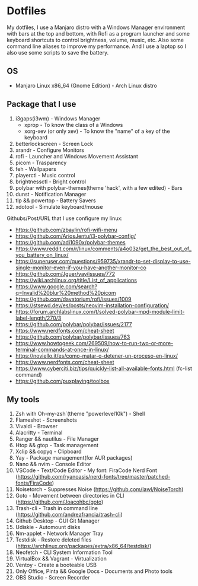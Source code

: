 # Dotfiles

My dotfiles, I use a Manjaro distro with a Windows Manager environment with bars at the top and bottom, with Rofi as a program launcher and some keyboard shortcuts to control brightness, volume, music, etc. Also some command line aliases to improve my performance. And I use a laptop so I also use some scripts to save the battery.

## OS

- Manjaro Linux x86_64 (Gnome Edition) - Arch Linux distro

## Package that I use

1. i3gaps(i3wm) - Windows Manager
    - xprop - To know the class of a Windows
    - xorg-xev (or only xev) - To know the "name" of a key of the keyboard
2. betterlockscreen - Screen Lock
3. xrandr - Configure Monitors
4. rofi - Launcher and Windows Movement Assistant
5. picom - Trasparency
6. feh - Wallpapers
7. playerctl - Music control
8. brightnessctl - Bright control
9. polybar with polybar-themes(theme 'hack', with a few edited) - Bars
10. dunst - Notification Manager
11. tlp && powertop - Battery Savers
12. xdotool - Simulate keyboard/mouse

Githubs/Post/URL that I use configure my linux:

- <https://github.com/zbaylin/rofi-wifi-menu>
- <https://github.com/AriosJentu/i3-polybar-config/>
- <https://github.com/adi1090x/polybar-themes>
- <https://www.reddit.com/r/linux/comments/a4o03z/get_the_best_out_of_you_battery_on_linux/>
- <https://superuser.com/questions/959735/xrandr-to-set-display-to-use-single-monitor-even-if-you-have-another-monitor-co>
- <https://github.com/Jguer/yay/issues/772>
- <https://wiki.archlinux.org/title/List_of_applications>
- <https://www.google.com/search?q=Invalid%20blur%20method%20picom>
- <https://github.com/davatorium/rofi/issues/1009>
- <https://stsewd.dev/es/posts/neovim-installation-configuration/>
- <https://forum.archlabslinux.com/t/solved-polybar-mpd-module-limit-label-length/270/3>
- <https://github.com/polybar/polybar/issues/2177>
- <https://www.nerdfonts.com/cheat-sheet>
- <https://github.com/polybar/polybar/issues/763>
- <https://www.howtogeek.com/269509/how-to-run-two-or-more-terminal-commands-at-once-in-linux/>
- <https://noviello.it/es/como-matar-o-detener-un-proceso-en-linux/>
- <https://www.nerdfonts.com/cheat-sheet>
- <https://www.cyberciti.biz/tips/quickly-list-all-available-fonts.html> (fc-list command)
- <https://github.com/puxplaying/toolbox>

## My tools

1. Zsh with Oh-my-zsh`(theme "powerlevel10k") - Shell
2. Flameshot - Screenshots
3. Vivaldi - Browser
4. Alacritty - Terminal
5. Ranger && nautilus - File Manager
6. Htop && gtop - Task management
7. Xclip && copyq - Clipboard
8. Yay - Package management(for AUR packages)
9. Nano && nvim - Console Editor
10. VSCode - Text/Code Editor - My font: FiraCode Nerd Font (<https://github.com/ryanoasis/nerd-fonts/tree/master/patched-fonts/FiraCode>)
11. Noisetorch - Suppresses Noise (<https://github.com/lawl/NoiseTorch>)
12. Goto - Movement between directories in CLI (<https://github.com/Joacohbc/goto>)
13. Trash-cli - Trash in command line (<https://github.com/andreafrancia/trash-cli>)
14. Github Desktop - GUI Git Manager
15. Udiskie - Automount disks
16. Nm-applet - Network Manager Tray
17. Testdisk - Restore deleted files (<https://archlinux.org/packages/extra/x86_64/testdisk/>)
18. Neofetch - CLI System Information Tool
19. VirtualBox && Vagrant - Virtualization
20. Ventoy - Create a booteable USB
21. Only Office, Pinta && Google Docs - Documents and Photo tools
22. OBS Studio - Screen Recorder
